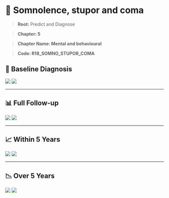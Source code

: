 # 🧬 Somnolence, stupor and coma
    
> **Root:** Predict and Diagnose

> **Chapter: 5**

> **Chapter Name: Mental and behavioural**

> **Code: R18_SOMNO_STUPOR_COMA**

## 🧪 Baseline Diagnosis

<img src="/Predict/Figures/Baseline/IMP/R18_SOMNO_STUPOR_COMA.png" />

<CsvTableIMP src="/public/Predict/Data/Baseline/IMP/IMP_R18_SOMNO_STUPOR_COMA.csv" label="🔍 View full results" />

<img src="/Predict/Figures/Baseline/ROC/R18_SOMNO_STUPOR_COMA.png" />

<CsvTableROC src="/public/Predict/Data/Baseline/EVA/R18_SOMNO_STUPOR_COMA.csv" label="🔍 View full results" />

---

## 📊 Full Follow-up

<img src="/Predict/Figures/ALL/IMP/R18_SOMNO_STUPOR_COMA.png" />

<CsvTableIMP src="/public/Predict/Data/ALL/IMP/IMP_R18_SOMNO_STUPOR_COMA.csv" label="🔍 View full results" />

<img src="/Predict/Figures/ALL/ROC/R18_SOMNO_STUPOR_COMA.png" />

<CsvTableROC src="/public/Predict/Data/ALL/EVA/R18_SOMNO_STUPOR_COMA.csv" label="🔍 View full results" />

---

## 📈 Within 5 Years

<img src="/Predict/Figures/FYears/IMP/R18_SOMNO_STUPOR_COMA.png" />

<CsvTableIMP src="/public/Predict/Data/FYears/IMP/IMP_R18_SOMNO_STUPOR_COMA.csv" label="🔍 View full results" />

<img src="/Predict/Figures/FYears/ROC/R18_SOMNO_STUPOR_COMA.png" />

<CsvTableROC src="/public/Predict/Data/FYears/EVA/R18_SOMNO_STUPOR_COMA.csv" label="🔍 View full results" />

---

## 📉 Over 5 Years

<img src="/Predict/Figures/OverFYears/IMP/R18_SOMNO_STUPOR_COMA.png" />

<CsvTableIMP src="/public/Predict/Data/OverFYears/IMP/IMP_R18_SOMNO_STUPOR_COMA.csv" label="🔍 View full results" />

<img src="/Predict/Figures/OverFYears/ROC/R18_SOMNO_STUPOR_COMA.png" />

<CsvTableROC src="/public/Predict/Data/OverFYears/EVA/R18_SOMNO_STUPOR_COMA.csv" label="🔍 View full results" />
